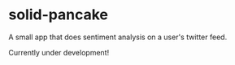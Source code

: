 # solid-pancake
A small app that does sentiment analysis on a user's twitter feed.

Currently under development!
